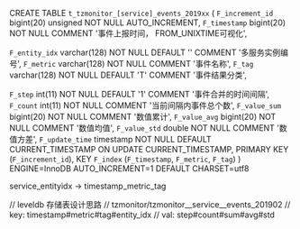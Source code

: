 



CREATE TABLE `t_tzmonitor_[service]_events_2019xx` (
  `F_increment_id` bigint(20) unsigned NOT NULL AUTO_INCREMENT,
  `F_timestamp` bigint(20) NOT NULL COMMENT '事件上报时间， FROM_UNIXTIME可视化',

  `F_entity_idx` varchar(128) NOT NULL DEFAULT '' COMMENT '多服务实例编号',
  `F_metric` varchar(128) NOT NULL COMMENT '事件名称',
  `F_tag` varchar(128) NOT NULL DEFAULT 'T' COMMENT '事件结果分类',

  `F_step` int(11) NOT NULL DEFAULT '1' COMMENT '事件合并的时间间隔',
  `F_count` int(11) NOT NULL COMMENT '当前间隔内事件总个数',
  `F_value_sum` bigint(20) NOT NULL COMMENT '数值累计',
  `F_value_avg` bigint(20) NOT NULL COMMENT '数值均值',
  `F_value_std` double NOT NULL COMMENT '数值方差',
  `F_update_time` timestamp NOT NULL DEFAULT CURRENT_TIMESTAMP ON UPDATE CURRENT_TIMESTAMP,
  PRIMARY KEY (`F_increment_id`),
  KEY `F_index` (`F_timestamp`, `F_metric`, `F_tag`)
) ENGINE=InnoDB AUTO_INCREMENT=1 DEFAULT CHARSET=utf8


service_entityidx -> timestamp_metric_tag


// leveldb 存储表设计思路
// tzmonitor/tzmonitor__service__events_201902
//           key: timestamp#metric#tag#entity_idx
//           val: step#count#sum#avg#std

